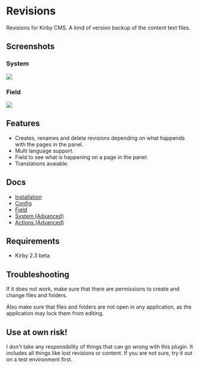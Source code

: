 # Revisions

Revisions for Kirby CMS. A kind of version backup of the content text files.

## Screenshots

### System

![](https://raw.githubusercontent.com/jenstornell/kirby-revisions/master/docs/system.png)

### Field

![](https://raw.githubusercontent.com/jenstornell/kirby-revisions/master/docs/field.png)

## Features

- Creates, renames and delete revisions depending on what happends with the pages in the panel.
- Multi language support.
- Field to see what is happening on a page in the panel.
- Translations avaiable.

## Docs

- [Installation](https://github.com/jenstornell/kirby-revisions/blob/master/docs/INSTALL.md)
- [Config](https://github.com/jenstornell/kirby-revisions/blob/master/docs/CONFIG.md)
- [Field](https://github.com/jenstornell/kirby-revisions/blob/master/docs/FIELD.md)
- [System (Advanced)](https://github.com/jenstornell/kirby-revisions/blob/master/docs/SYSTEM.md)
- [Actions (Advanced)](https://github.com/jenstornell/kirby-revisions/blob/master/docs/ACTIONS.md)

## Requirements

- Kirby 2.3 beta

## Troubleshooting

If it does not work, make sure that there are permissions to create and change files and folders.

Also make sure that files and folders are not open in any application, as the application may lock them from editing.

## Use at own risk!

I don't take any responsibility of things that can go wrong with this plugin. It includes all things like lost revisions or content. If you are not sure, try it out on a test environment first.